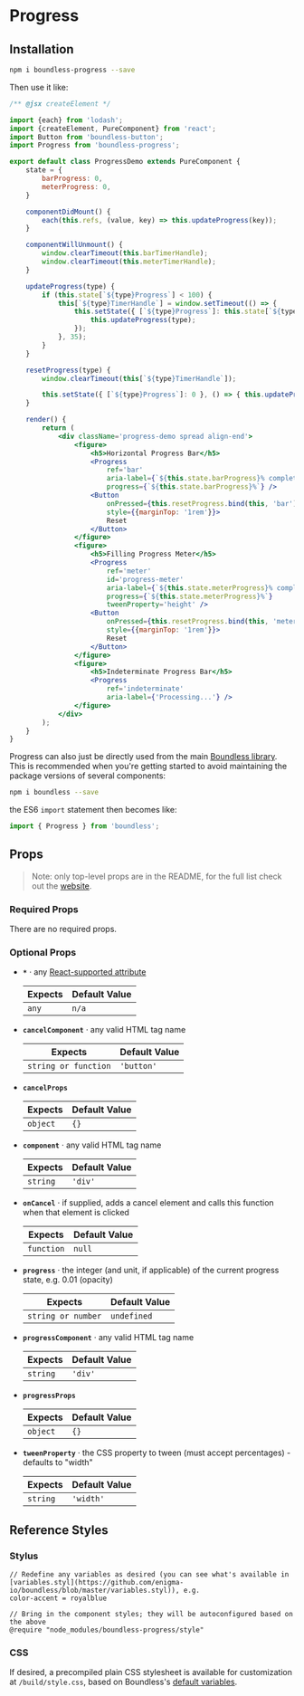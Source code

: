 <!---
THIS IS AN AUTOGENERATED FILE. EDIT PACKAGES/BOUNDLESS-PROGRESS/INDEX.JS INSTEAD.
-->
# Progress



## Installation

```bash
npm i boundless-progress --save
```

Then use it like:


```jsx
/** @jsx createElement */

import {each} from 'lodash';
import {createElement, PureComponent} from 'react';
import Button from 'boundless-button';
import Progress from 'boundless-progress';

export default class ProgressDemo extends PureComponent {
    state = {
        barProgress: 0,
        meterProgress: 0,
    }

    componentDidMount() {
        each(this.refs, (value, key) => this.updateProgress(key));
    }

    componentWillUnmount() {
        window.clearTimeout(this.barTimerHandle);
        window.clearTimeout(this.meterTimerHandle);
    }

    updateProgress(type) {
        if (this.state[`${type}Progress`] < 100) {
            this[`${type}TimerHandle`] = window.setTimeout(() => {
                this.setState({ [`${type}Progress`]: this.state[`${type}Progress`] + 1 }, () => {
                    this.updateProgress(type);
                });
            }, 35);
        }
    }

    resetProgress(type) {
        window.clearTimeout(this[`${type}TimerHandle`]);

        this.setState({ [`${type}Progress`]: 0 }, () => { this.updateProgress(type); });
    }

    render() {
        return (
            <div className='progress-demo spread align-end'>
                <figure>
                    <h5>Horizontal Progress Bar</h5>
                    <Progress
                        ref='bar'
                        aria-label={`${this.state.barProgress}% complete`}
                        progress={`${this.state.barProgress}%`} />
                    <Button
                        onPressed={this.resetProgress.bind(this, 'bar')}
                        style={{marginTop: '1rem'}}>
                        Reset
                    </Button>
                </figure>
                <figure>
                    <h5>Filling Progress Meter</h5>
                    <Progress
                        ref='meter'
                        id='progress-meter'
                        aria-label={`${this.state.meterProgress}% complete`}
                        progress={`${this.state.meterProgress}%`}
                        tweenProperty='height' />
                    <Button
                        onPressed={this.resetProgress.bind(this, 'meter')}
                        style={{marginTop: '1rem'}}>
                        Reset
                    </Button>
                </figure>
                <figure>
                    <h5>Indeterminate Progress Bar</h5>
                    <Progress
                        ref='indeterminate'
                        aria-label={'Processing...'} />
                </figure>
            </div>
        );
    }
}
```



Progress can also just be directly used from the main [Boundless library](https://www.npmjs.com/package/boundless). This is recommended when you're getting started to avoid maintaining the package versions of several components:

```bash
npm i boundless --save
```

the ES6 `import` statement then becomes like:

```js
import { Progress } from 'boundless';
```



## Props

> Note: only top-level props are in the README, for the full list check out the [website](https://boundless.js.org/Progress).

### Required Props

There are no required props.


### Optional Props

- __`*`__ &middot; any [React-supported attribute](https://facebook.github.io/react/docs/tags-and-attributes.html#html-attributes)

  Expects | Default Value
  ---     | ---
  `any` | `n/a`

- __`cancelComponent`__ &middot; any valid HTML tag name

  Expects | Default Value
  ---     | ---
  `string or function` | `'button'`

- __`cancelProps`__

  Expects | Default Value
  ---     | ---
  `object` | `{}`

- __`component`__ &middot; any valid HTML tag name

  Expects | Default Value
  ---     | ---
  `string` | `'div'`

- __`onCancel`__ &middot; if supplied, adds a cancel element and calls this function when that element is clicked

  Expects | Default Value
  ---     | ---
  `function` | `null`

- __`progress`__ &middot; the integer (and unit, if applicable) of the current progress state, e.g. 0.01 (opacity)

  Expects | Default Value
  ---     | ---
  `string or number` | `undefined`

- __`progressComponent`__ &middot; any valid HTML tag name

  Expects | Default Value
  ---     | ---
  `string` | `'div'`

- __`progressProps`__

  Expects | Default Value
  ---     | ---
  `object` | `{}`

- __`tweenProperty`__ &middot; the CSS property to tween (must accept percentages) - defaults to "width"

  Expects | Default Value
  ---     | ---
  `string` | `'width'`


## Reference Styles
### Stylus
```stylus
// Redefine any variables as desired (you can see what's available in [variables.styl](https://github.com/enigma-io/boundless/blob/master/variables.styl)), e.g.
color-accent = royalblue

// Bring in the component styles; they will be autoconfigured based on the above
@require "node_modules/boundless-progress/style"
```

### CSS
If desired, a precompiled plain CSS stylesheet is available for customization at `/build/style.css`, based on Boundless's [default variables](https://github.com/enigma-io/boundless/blob/master/variables.styl).

